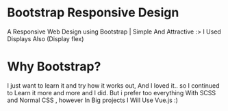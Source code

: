 # Bootstrap Responsive Design
A Responsive Web Design using Bootstrap | Simple And Attractive :>
I Used Displays Also (Display flex)

# Why Bootstrap?

I just want to learn it and try how it works out, And I loved it.. so I continued to Learn it more and more and I did.
But i prefer too everything With SCSS and Normal CSS , however In Big projects I Will Use Vue.js :)
